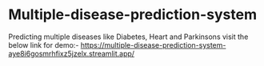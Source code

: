 # Multiple-disease-prediction-system
Predicting multiple diseases like Diabetes, Heart and Parkinsons
visit the below link for demo:-
https://multiple-disease-prediction-system-aye8i6gosmrhfixz5jzelx.streamlit.app/ 
